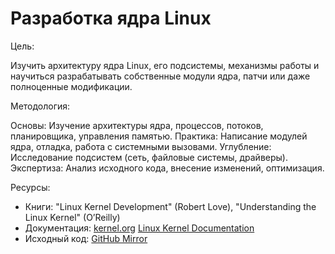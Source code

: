 # Разработка ядра Linux

Цель:

Изучить архитектуру ядра Linux, его подсистемы, механизмы работы и научиться разрабатывать собственные модули ядра, патчи или даже полноценные модификации.

Методология:

Основы: Изучение архитектуры ядра, процессов, потоков, планировщика, управления памятью.
Практика: Написание модулей ядра, отладка, работа с системными вызовами.
Углубление: Исследование подсистем (сеть, файловые системы, драйверы).
Экспертиза: Анализ исходного кода, внесение изменений, оптимизация.

Ресурсы:

- Книги: "Linux Kernel Development" (Robert Love), "Understanding the Linux Kernel" (O’Reilly)
- Документация: [kernel.org](https://kernel.org/doc/) [Linux Kernel Documentation](https://www.kernel.org/doc/html/latest/)
- Исходный код: [GitHub Mirror](https://github.com/torvalds/linux)
